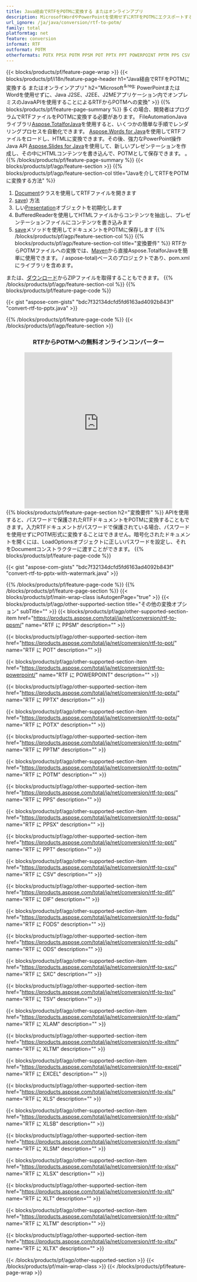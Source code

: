 ```yaml
---
title: Java経由でRTFをPOTMに変換する またはオンラインアプリ
description: MicrosoftWordやPowerPointを使用せずにRTFをPOTMにエクスポートするJavaAPI またはオンライン。コードを統合する前に、無料の POT から CSV へのオンライン コンバーターをすばやくテストします。 または無料のオンライン コンバーターを使用
url_ignore: /ja/java/conversion/rtf-to-potm/
family: total
platformtag: net
feature: conversion
informat: RTF
outformat: POTM
otherformats: POTX PPSX POTM PPSM POT PPTX PPT POWERPOINT PPTM PPS CSV DIF FODS ODS SXC TSV XLAM XLTM EXCEL XLS XLSB XLSM XLSX XLT XLTM XLTX
---
```

{{< blocks/products/pf/feature-page-wrap >}}
{{< blocks/products/pf/i18n/feature-page-header h1="Java経由でRTFをPOTMに変換する またはオンラインアプリ" h2="Microsoft<sup>＆reg;</sup> PowerPointまたはWordを使用せずに、Java J2SE、J2EE、J2MEアプリケーション内でオンプレミスのJavaAPIを使用することによるRTFからPOTMへの変換" >}}
{{% blocks/products/pf/feature-page-summary %}}
多くの場合、開発者はプログラムでRTFファイルをPOTMに変換する必要があります。 FileAutomationJavaライブラリ[Aspose.TotalforJava](https://products.aspose.com/total/java/)を使用すると、いくつかの簡単な手順でレンダリングプロセスを自動化できます。 [Aspose.Words for Java](https://products.aspose.com/words/java/)を使用してRTFファイルをロードし、HTMLに変換できます。その後、強力なPowerPoint操作Java API [Aspose.Slides for Java](https://products.aspose.com/slides/java/)を使用して、新しいプレゼンテーションを作成し、その中にHTMLコンテンツを書き込んで、POTMとして保存できます。 。
{{% /blocks/products/pf/feature-page-summary  %}}
{{< blocks/products/pf/agp/feature-section >}}
{{% blocks/products/pf/agp/feature-section-col title="Javaを介してRTFをPOTMに変換する方法" %}}
1. [Document](https://reference.aspose.com/words/java/com.aspose.words/Document)クラスを使用してRTFファイルを開きます
2. [save](https://reference.aspose.com/words/java/com.aspose.words/Document#save(java.lang.String,com.aspose.words.SaveOptions)を使用してRTFファイルをHTMLに変換します)) 方法
3. しい[Presentation](https://reference.aspose.com/slides/java/com.aspose.slides/Presentation)オブジェクトを初期化します
5. BufferedReaderを使用してHTMLファイルからコンテンツを抽出し、プレゼンテーションファイルにコンテンツを書き込みます
6. [save](https://reference.aspose.com/slides/java/com.aspose.slides/Presentation#save-java.io.OutputStream-int-)メソッドを使用してドキュメントをPOTMに保存します
{{% /blocks/products/pf/agp/feature-section-col %}}
{{% blocks/products/pf/agp/feature-section-col title="変換要件" %}}
RTFからPOTMファイルへの変換では、[Maven](https://repository.aspose.com/webapp/#/artifacts/browse/tree/General/repo/com/aspose)から直接Aspose.TotalforJavaを簡単に使用できます。 / aspose-total)ベースのプロジェクトであり、pom.xmlにライブラリを含めます。

または、[ダウンロード](https://releases.aspose.com/total/java)からZIPファイルを取得することもできます。
{{% /blocks/products/pf/agp/feature-section-col %}}
{{% blocks/products/pf/feature-page-code %}}

{{< gist "aspose-com-gists" "bdc7f32134dcfd5fd6163ad4092b843f" "convert-rtf-to-pptx.java" >}}


{{% /blocks/products/pf/feature-page-code %}}
{{< /blocks/products/pf/agp/feature-section >}}

<div class="container-fluid agp-content bg-white aboutfile box-1 vh100 section nopbtm">
<div class=container>
<div class=row>
<div class="demobox tc col-md-12 padding-0" align="center">

<h3>RTFからPOTMへの無料オンラインコンバーター</h3>

<iframe style="border: none; height: 426px;" scrolling="no" src="https://total-conversion-app-65z5r2lp.qa.k8s.dynabic.com/?to=potm&from=rtf" id="child-iframe" width="80%"></iframe>

</div></div>
</div></div>
{{% blocks/products/pf/feature-page-section  h2="変換要件" %}}
APIを使用すると、パスワードで保護されたRTFドキュメントをPOTMに変換することもできます。入力RTFドキュメントがパスワードで保護されている場合、パスワードを使用せずにPOTM形式に変換することはできません。暗号化されたドキュメントを開くには、LoadOptionsオブジェクトに正しいパスワードを設定し、それをDocumentコンストラクターに渡すことができます。  
{{% blocks/products/pf/feature-page-code %}}

{{< gist "aspose-com-gists" "bdc7f32134dcfd5fd6163ad4092b843f" "convert-rtf-to-pptx-with-watermark.java" >}}

{{% /blocks/products/pf/feature-page-code  %}}
{{% /blocks/products/pf/feature-page-section %}}
{{< blocks/products/pf/main-wrap-class isAutogenPage="true" >}}
{{< blocks/products/pf/agp/other-supported-section title="その他の変換オプション" subTitle="" >}}
{{< blocks/products/pf/agp/other-supported-section-item href="https://products.aspose.com/total/ja/net/conversion/rtf-to-ppsm/" name="RTF に PPSM" description="" >}}

{{< blocks/products/pf/agp/other-supported-section-item href="https://products.aspose.com/total/ja/net/conversion/rtf-to-pot/" name="RTF に POT" description="" >}}

{{< blocks/products/pf/agp/other-supported-section-item href="https://products.aspose.com/total/ja/net/conversion/rtf-to-powerpoint/" name="RTF に POWERPOINT" description="" >}}

{{< blocks/products/pf/agp/other-supported-section-item href="https://products.aspose.com/total/ja/net/conversion/rtf-to-pptx/" name="RTF に PPTX" description="" >}}

{{< blocks/products/pf/agp/other-supported-section-item href="https://products.aspose.com/total/ja/net/conversion/rtf-to-potx/" name="RTF に POTX" description="" >}}

{{< blocks/products/pf/agp/other-supported-section-item href="https://products.aspose.com/total/ja/net/conversion/rtf-to-pptm/" name="RTF に PPTM" description="" >}}

{{< blocks/products/pf/agp/other-supported-section-item href="https://products.aspose.com/total/ja/net/conversion/rtf-to-potm/" name="RTF に POTM" description="" >}}

{{< blocks/products/pf/agp/other-supported-section-item href="https://products.aspose.com/total/ja/net/conversion/rtf-to-pps/" name="RTF に PPS" description="" >}}

{{< blocks/products/pf/agp/other-supported-section-item href="https://products.aspose.com/total/ja/net/conversion/rtf-to-ppsx/" name="RTF に PPSX" description="" >}}

{{< blocks/products/pf/agp/other-supported-section-item href="https://products.aspose.com/total/ja/net/conversion/rtf-to-ppt/" name="RTF に PPT" description="" >}}

{{< blocks/products/pf/agp/other-supported-section-item href="https://products.aspose.com/total/ja/net/conversion/rtf-to-csv/" name="RTF に CSV" description="" >}}

{{< blocks/products/pf/agp/other-supported-section-item href="https://products.aspose.com/total/ja/net/conversion/rtf-to-dif/" name="RTF に DIF" description="" >}}

{{< blocks/products/pf/agp/other-supported-section-item href="https://products.aspose.com/total/ja/net/conversion/rtf-to-fods/" name="RTF に FODS" description="" >}}

{{< blocks/products/pf/agp/other-supported-section-item href="https://products.aspose.com/total/ja/net/conversion/rtf-to-ods/" name="RTF に ODS" description="" >}}

{{< blocks/products/pf/agp/other-supported-section-item href="https://products.aspose.com/total/ja/net/conversion/rtf-to-sxc/" name="RTF に SXC" description="" >}}

{{< blocks/products/pf/agp/other-supported-section-item href="https://products.aspose.com/total/ja/net/conversion/rtf-to-tsv/" name="RTF に TSV" description="" >}}

{{< blocks/products/pf/agp/other-supported-section-item href="https://products.aspose.com/total/ja/net/conversion/rtf-to-xlam/" name="RTF に XLAM" description="" >}}

{{< blocks/products/pf/agp/other-supported-section-item href="https://products.aspose.com/total/ja/net/conversion/rtf-to-xltm/" name="RTF に XLTM" description="" >}}

{{< blocks/products/pf/agp/other-supported-section-item href="https://products.aspose.com/total/ja/net/conversion/rtf-to-excel/" name="RTF に EXCEL" description="" >}}

{{< blocks/products/pf/agp/other-supported-section-item href="https://products.aspose.com/total/ja/net/conversion/rtf-to-xls/" name="RTF に XLS" description="" >}}

{{< blocks/products/pf/agp/other-supported-section-item href="https://products.aspose.com/total/ja/net/conversion/rtf-to-xlsb/" name="RTF に XLSB" description="" >}}

{{< blocks/products/pf/agp/other-supported-section-item href="https://products.aspose.com/total/ja/net/conversion/rtf-to-xlsm/" name="RTF に XLSM" description="" >}}

{{< blocks/products/pf/agp/other-supported-section-item href="https://products.aspose.com/total/ja/net/conversion/rtf-to-xlsx/" name="RTF に XLSX" description="" >}}

{{< blocks/products/pf/agp/other-supported-section-item href="https://products.aspose.com/total/ja/net/conversion/rtf-to-xlt/" name="RTF に XLT" description="" >}}

{{< blocks/products/pf/agp/other-supported-section-item href="https://products.aspose.com/total/ja/net/conversion/rtf-to-xltm/" name="RTF に XLTM" description="" >}}

{{< blocks/products/pf/agp/other-supported-section-item href="https://products.aspose.com/total/ja/net/conversion/rtf-to-xltx/" name="RTF に XLTX" description="" >}}


{{< /blocks/products/pf/agp/other-supported-section >}}
{{< /blocks/products/pf/main-wrap-class >}}
{{< /blocks/products/pf/feature-page-wrap >}}